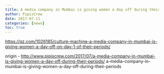 ```yaml
---
title: A media company in Mumbai is giving women a day off during their periods
author: PipisCrew
date: 2017-07-11
categories: [news]
toc: true
---
```


https://qz.com/1026185/culture-machine-a-media-company-in-mumbai-is-giving-women-a-day-off-on-day-1-of-their-periods/

origin - http://www.pipiscrew.com/2017/07/a-media-company-in-mumbai-is-giving-women-a-day-off-during-their-periods/ a-media-company-in-mumbai-is-giving-women-a-day-off-during-their-periods